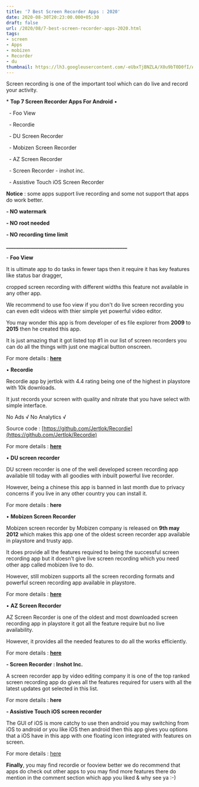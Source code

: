 ```yaml
---
title: '7 Best Screen Recorder Apps : 2020'
date: 2020-08-30T20:23:00.000+05:30
draft: false
url: /2020/08/7-best-screen-recorder-apps-2020.html
tags: 
- screen
- Apps
- mobizen
- Recorder
- du
thumbnail: https://lh3.googleusercontent.com/-eUbxTjBNZLA/X0u9bT0D0fI/AAAAAAAABko/cnqzagS4iC0Iud1ZHpGA9A4XkMNiCSc2gCLcBGAsYHQ/s1600/1598799209989250-0.png
---
```


  

Screen recording is one of the important tool which can do live and record your activity.

  

\* **Top 7 Screen Recorder Apps For Android** •

  

  - Foo View

  - Recordie

  - DU Screen Recorder

  - Mobizen Screen Recorder

  - AZ Screen Recorder

  - Screen Recorder - inshot inc.

  - Assistive Touch iOS Screen Recorder

  

**Notice** : some apps support live recording and some not support that apps do work better.

**\- NO watermark**  

**\- NO root needed**

**\- NO recording time limit**

**\_\_\_\_\_\_\_\_\_\_\_\_\_\_\_\_\_\_\_\_\_\_\_\_\_\_\_\_\_\_\_\_\_\_\_\_\_\_\_\_\_\_\_\_\_\_\_\_\_**

\- **Foo View**

It is ultimate app to do tasks in fewer taps then it require it has key features like status bar dragger,

cropped screen recording with different widths this feature not available in any other app.

  

We recommend to use foo view if you don't do live screen recording you can even edit videos with thier simple yet powerful video editor.

  

You may wonder this app is from developer of es file explorer from **2009** to **2015** then he created this app.

  

It is just amazing that it got listed top #1 in our list of screen recorders you can do all the things with just one magical button onscreen.

  

For more details : **[here](https://play.google.com/store/apps/details?id=com.fooview.android.fooview)** 

  

• **Recordie** 

  

Recordie app by jertlok with 4.4 rating being one of the highest in playstore with 10k downloads.

  

It just records your screen with quality and nitrate that you have select with simple interface.

  

No Ads √ No Analytics √ 

  

Source code : [https://github.com/Jertlok/Recordie](https://github.com/Jertlok/Recordie)

  

For more details : **[here](https://play.google.com/store/apps/details?id=it.jertlok.recordie)**

  

• **DU screen recorder**

DU screen recorder is one of the well developed screen recording app available till today with all goodies with inbuilt powerful live recorder.

  

However, being a chinese this app is banned in last month due to privacy concerns if you live in any other country you can install it.

  

For more details : **here**

  

• **Mobizen Screen Recorder**

Mobizen screen recorder by Mobizen company is released on **9th may 2012** which makes this app one of the oldest screen recorder app available in playstore and trusty app.

  

It does provide all the features required to being the successful screen recording app but it doesn't give live screen recording which you need other app called mobizen live to do.

  

However, still mobizen supports all the screen recording formats and powerful screen recording app available in playstore.

  

For more details : **[here](https://play.google.com/store/apps/details?id=com.rsupport.mvagent)**

  

• **AZ Screen Recorder**

AZ Screen Recorder is one of the oldest and most downloaded screen recording app in playstore it got all the feature require but no live availability.

  

However, it provides all the needed features to do all the works efficiently.

  

For more details : **[here](https://play.google.com/store/apps/details?id=com.hecorat.screenrecorder.free)**

**\- Screen Recorder : Inshot Inc.**

A screen recorder app by video editing company it is one of the top ranked screen recording app do gives all the features required for users with all the latest updates got selected in this list.

  

For more details : **here**

**\- Assistive Touch iOS screen recorder**

  

The GUI of iOS is more catchy to use then android you may switching from iOS to android or you like iOS then android then this app gives you options that a iOS have in this app with one floating icon integrated with features on screen.

  

For more details : [here](https://play.google.com/store/apps/details?id=com.tuanfadbg.assistivetouchscreenrecorder)

  

**Finally**, you may find recordie or fooview better we do recommend that apps do check out other apps to you may find more features there do mention in the comment section which app you liked & why see ya :-)